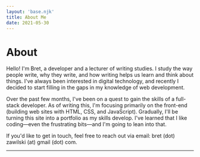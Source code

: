 ```yaml
---
layout: 'base.njk' 
title: About Me
date: 2021-05-30
---
```


# About
Hello! I'm Bret, a developer and a lecturer of writing studies. I study the way people write, why they write, and how writing helps us learn and think about things. I've always been interested in digital technology, and recently I decided to start filling in the gaps in my knowledge of web development. 

Over the past few months, I've been on a quest to gain the skills of a full-stack developer. As of writing this, I'm focusing primarily on the front-end (building web sites with  HTML, CSS, and JavaScript). Gradually, I'll be turning this site into a portfolio as my skills develop. I've learned that I like coding—even the frustrating bits—and I'm going to lean into that. 

If you'd like to get in touch, feel free to reach out via email: bret (dot) zawilski (at) gmail (dot) com.

---